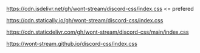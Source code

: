 https://cdn.jsdelivr.net/gh/wont-stream/discord-css/index.css <= prefered

https://cdn.statically.io/gh/wont-stream/discord-css/index.css

https://cdn.staticdelivr.com/gh/wont-stream/discord-css/main/index.css

https://wont-stream.github.io/discord-css/index.css
